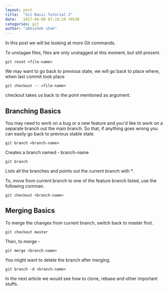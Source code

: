 ```yaml
---
layout: post
title:  "Git Basic Tutorial 2"
date:   2017-04-09 07:10:19 +0530
categories: git
author: "abhishek shah"
---
```


In this post we will be looking at more Git commands.

To unstagae files, files are only unstagged at this moment, but still present.
```
git reset <file-name>
```

We may want to go back to previous state, we will go back to place where, when last commit took place
```
git checkout -- <file-name>
```
checkout takes us back to the point mentioned as argument.


## Branching Basics
You may need to work on a bug or a new feature and you'd like to work on a separate branch out the main branch. So that, if anything goes wrong you can easily go back to previous stable state.


```
git branch <branch-name>
```
Creates a branch named - branch-name

```
git branch
```
Lists all the branches and points out the current branch with *.

To, move from current branch to one of the feature branch listed, use the following comman. 
```
git checkout <branch-name>
```


## Merging Basics

To merge the changes from current branch, switch back to master first. 
```
git checkout master
```
Then, to merge -
```
git merge <branch-name>
```

You might want to delete the branch after merging. 
```
git branch -d <branch-name>
```

In the next article we would see how to clone, rebase and other important stuffs.
